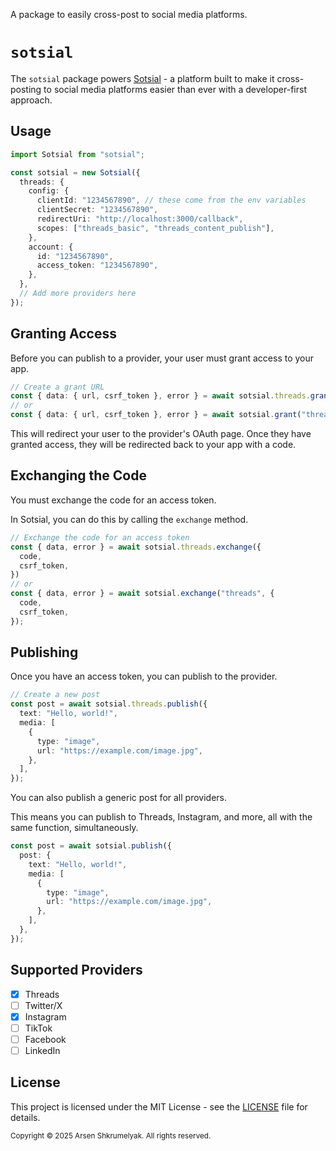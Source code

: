A package to easily cross-post to social media platforms.

# `sotsial`

The `sotsial` package powers [Sotsial](https://sotsial.com) - a platform built to make it cross-posting to social media platforms easier than ever with a developer-first approach.

## Usage

```ts
import Sotsial from "sotsial";

const sotsial = new Sotsial({
  threads: {
    config: {
      clientId: "1234567890", // these come from the env variables
      clientSecret: "1234567890",
      redirectUri: "http://localhost:3000/callback",
      scopes: ["threads_basic", "threads_content_publish"],
    },
    account: {
      id: "1234567890",
      access_token: "1234567890",
    },
  },
  // Add more providers here
});
```

## Granting Access

Before you can publish to a provider, your user must grant access to your app.

```ts
// Create a grant URL
const { data: { url, csrf_token }, error } = await sotsial.threads.grant();
// or
const { data: { url, csrf_token }, error } = await sotsial.grant("threads");
```

This will redirect your user to the provider's OAuth page. Once they have granted access, they will be redirected back to your app with a code.

## Exchanging the Code

You must exchange the code for an access token.

In Sotsial, you can do this by calling the `exchange` method.

```ts
// Exchange the code for an access token
const { data, error } = await sotsial.threads.exchange({
  code,
  csrf_token,
})
// or
const { data, error } = await sotsial.exchange("threads", {
  code,
  csrf_token,
});
```

## Publishing

Once you have an access token, you can publish to the provider.

```ts
// Create a new post
const post = await sotsial.threads.publish({
  text: "Hello, world!",
  media: [
    {
      type: "image",
      url: "https://example.com/image.jpg",
    },
  ],
});
```

You can also publish a generic post for all providers.

This means you can publish to Threads, Instagram, and more, all with the same function, simultaneously.

```ts
const post = await sotsial.publish({
  post: {
    text: "Hello, world!",
    media: [
      {
        type: "image",
        url: "https://example.com/image.jpg",
      },
    ],
  },
});
```

## Supported Providers

- [X] Threads
- [ ] Twitter/X
- [X] Instagram
- [ ] TikTok
- [ ] Facebook
- [ ] LinkedIn

## License

This project is licensed under the MIT License - see the [LICENSE](./LICENSE) file for details.

<sub>Copyright © 2025 Arsen Shkrumelyak. All rights reserved.</sub>

